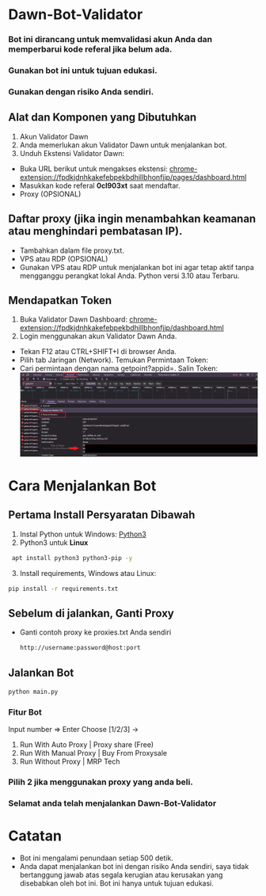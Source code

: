 # Dawn-Bot-Validator
### Bot ini dirancang untuk memvalidasi akun Anda dan memperbarui kode referal jika belum ada. 
### Gunakan bot ini untuk tujuan edukasi. 
### Gunakan dengan risiko Anda sendiri.

## Alat dan Komponen yang Dibutuhkan
  1. Akun Validator Dawn
  2. Anda memerlukan akun Validator Dawn untuk menjalankan bot.
  3. Unduh Ekstensi Validator Dawn:
- Buka URL berikut untuk mengakses ekstensi:
  <chrome-extension://fpdkjdnhkakefebpekbdhillbhonfjjp/pages/dashboard.html>
- Masukkan kode referal **0cl903xt** saat mendaftar.
- Proxy (OPSIONAL)

## Daftar proxy (jika ingin menambahkan keamanan atau menghindari pembatasan IP).
- Tambahkan dalam file proxy.txt.
- VPS atau RDP (OPSIONAL)
- Gunakan VPS atau RDP untuk menjalankan bot ini agar tetap aktif tanpa mengganggu perangkat lokal Anda.
Python versi 3.10 atau Terbaru.


## Mendapatkan Token
1. Buka Validator Dawn Dashboard:
<chrome-extension://fpdkjdnhkakefebpekbdhillbhonfjjp/dashboard.html>
2. Login menggunakan akun Validator Dawn Anda.
- Tekan F12 atau CTRL+SHIFT+I di browser Anda.
- Pilih tab Jaringan (Network).
Temukan Permintaan Token:
- Cari permintaan dengan nama getpoint?appid=.
Salin Token:
![alt text](image.png)

# Cara Menjalankan Bot
## Pertama Install Persyaratan Dibawah
1. Instal Python untuk Windows: [Python3](https://www.python.org/ftp/python/3.13.0/python-3.13.0-amd64.exe)
2. Python3 untuk **Linux**
```bash
 apt install python3 python3-pip -y
 ```

3. Install requirements, Windows atau Linux:
```bash
pip install -r requirements.txt
```
## Sebelum di jalankan, Ganti Proxy
- Ganti contoh proxy ke proxies.txt Anda sendiri
  ```bash
  http://username:password@host:port
  ```

## Jalankan Bot
```bash
python main.py
```

### Fitur Bot
Input number => Enter Choose [1/2/3] -> 
1. Run With Auto Proxy | Proxy share (Free)
2. Run With Manual Proxy | Buy From Proxysale
3. Run Without Proxy | MRP Tech

### Pilih 2 jika menggunakan proxy yang anda beli.
### Selamat anda telah menjalankan Dawn-Bot-Validator

# Catatan
- Bot ini mengalami penundaan setiap 500 detik.
- Anda dapat menjalankan bot ini dengan risiko Anda sendiri, saya tidak bertanggung jawab atas segala kerugian atau kerusakan yang disebabkan oleh bot ini. Bot ini hanya untuk tujuan edukasi.